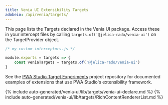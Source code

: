 ```yaml
---
title: Venia UI Extensibility Targets
adobeio: /api/venia/targets/
---
```


This page lists the Targets declared in the Venia UI package. Access these in your intercept files by calling `targets.of('@jelica-rado/venia-ui')` on the TargetProvider object.
```js
/* my-custom-interceptors.js */

module.exports = targets => {
    const veniaTargets = targets.of('@jelica-rado/venia-ui')
}
```

See the [PWA Studio Target Experiments][] project repository for documented examples of extensions that use PWA Studio's extensibility framework.

<!--
The reference doc content is generated automatically from the source code.
To update this section, update the doc blocks in the source code
-->

{% include auto-generated/venia-ui/lib/targets/venia-ui-declare.md %}
{% include auto-generated/venia-ui/lib/targets/RichContentRendererList.md %}

[pwa studio target experiments]: https://github.com/magento-research/pwa-studio-target-experiments
